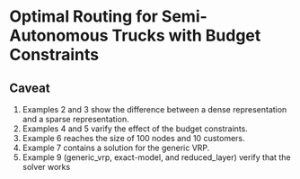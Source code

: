 
# Optimal Routing for Semi-Autonomous Trucks with Budget Constraints


## Caveat
1. Examples 2 and 3 show the difference between a dense representation and a sparse representation.
2. Examples 4 and 5 varify the effect of the budget constraints.
3. Example 6 reaches the size of 100 nodes and 10 customers. 
4. Example 7 contains a solution for the generic VRP.
5. Example 9 (generic_vrp, exact-model, and reduced_layer) verify that the solver works